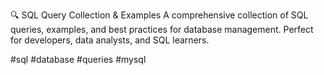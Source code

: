 🔍 SQL Query Collection & Examples
A comprehensive collection of SQL queries, examples, and best practices for database management. Perfect for developers, data analysts, and SQL learners.

#sql #database #queries #mysql
